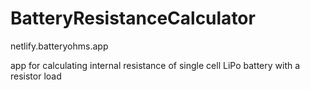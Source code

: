 
# BatteryResistanceCalculator

netlify.batteryohms.app

app for calculating internal resistance of single cell LiPo battery with a resistor load
